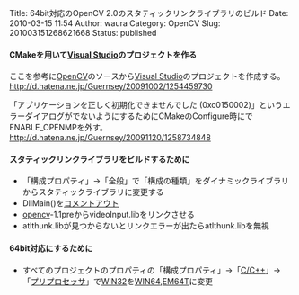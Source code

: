 Title: 64bit対応のOpenCV 2.0のスタティックリンクライブラリのビルド
Date: 2010-03-15 11:54
Author: waura
Category: OpenCV
Slug: 201003151268621668
Status: published

#### CMakeを用いて[Visual Studio](http://d.hatena.ne.jp/keyword/Visual%20Studio)のプロジェクトを作る

ここを参考に[OpenCV](http://d.hatena.ne.jp/keyword/OpenCV)のソースから[Visual
Studio](http://d.hatena.ne.jp/keyword/Visual%20Studio)のプロジェクトを作成する。  
<http://d.hatena.ne.jp/Guernsey/20091002/1254459730>

「アプリケーションを正しく初期化できませんでした
(0xc0150002)」というエラーダイアログがでないようにするためにCMakeのConfigure時にでENABLE_OPENMPを外す。  
<http://d.hatena.ne.jp/Guernsey/20091120/1258734848>

#### スタティックリンクライブラリをビルドするために

-   「構成プロパティ」→「全般」で「構成の種類」をダイナミックライブラリからスタティックライブラリに変更する
-   DllMain()を[コメントアウト](http://d.hatena.ne.jp/keyword/%A5%B3%A5%E1%A5%F3%A5%C8%A5%A2%A5%A6%A5%C8)
-   [opencv](http://d.hatena.ne.jp/keyword/opencv)-1.1preからvideoInput.libをリンクさせる
-   atlthunk.libが見つからないとリンクエラーが出たらatlthunk.libを無視

#### 64bit対応にするために

-   すべてのプロジェクトのプロパティの「構成プロパティ」→「[C/C++](http://d.hatena.ne.jp/keyword/C/C%2B%2B)」→「[プリプロセッサ](http://d.hatena.ne.jp/keyword/%A5%D7%A5%EA%A5%D7%A5%ED%A5%BB%A5%C3%A5%B5)」で[WIN32](http://d.hatena.ne.jp/keyword/WIN32)を[WIN64](http://d.hatena.ne.jp/keyword/WIN64),[EM64T](http://d.hatena.ne.jp/keyword/EM64T)に変更
